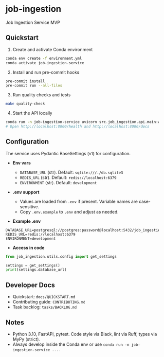 # job-ingestion
Job Ingestion Service MVP

## Quickstart

1) Create and activate Conda environment

```bash
conda env create -f environment.yml
conda activate job-ingestion-service
```

2) Install and run pre-commit hooks

```bash
pre-commit install
pre-commit run --all-files
```

3) Run quality checks and tests

```bash
make quality-check
```

4) Start the API locally

```bash
conda run -n job-ingestion-service uvicorn src.job_ingestion.api.main:app --reload --port 8000
# Open http://localhost:8000/health and http://localhost:8000/docs
```

## Configuration

The service uses Pydantic BaseSettings (v1) for configuration.

- __Env vars__
  - `DATABASE_URL` (str). Default: `sqlite:///./db.sqlite3`
  - `REDIS_URL` (str). Default: `redis://localhost:6379`
  - `ENVIRONMENT` (str). Default: `development`

- __.env support__
  - Values are loaded from `.env` if present. Variable names are case-sensitive.
  - Copy `.env.example` to `.env` and adjust as needed.

- __Example .env__

```env
DATABASE_URL=postgresql://postgres:password@localhost:5432/job_ingestion
REDIS_URL=redis://localhost:6379
ENVIRONMENT=development
```

- __Access in code__

```python
from job_ingestion.utils.config import get_settings

settings = get_settings()
print(settings.database_url)
```

## Developer Docs

- Quickstart: `docs/QUICKSTART.md`
- Contributing guide: `CONTRIBUTING.md`
- Task backlog: `tasks/BACKLOG.md`

## Notes

- Python 3.10, FastAPI, pytest. Code style via Black, lint via Ruff, types via MyPy (strict).
- Always develop inside the Conda env or use `conda run -n job-ingestion-service ...`.
